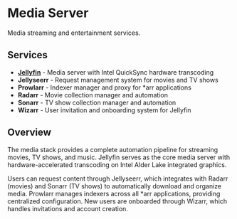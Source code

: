 # Media Server

Media streaming and entertainment services.

## Services

- **[Jellyfin](jellyfin.md)** - Media server with Intel QuickSync hardware transcoding
- **Jellyseerr** - Request management system for movies and TV shows
- **Prowlarr** - Indexer manager and proxy for *arr applications
- **Radarr** - Movie collection manager and automation
- **Sonarr** - TV show collection manager and automation
- **Wizarr** - User invitation and onboarding system for Jellyfin

## Overview

The media stack provides a complete automation pipeline for streaming movies, TV shows, and music. Jellyfin serves as the core media server with hardware-accelerated transcoding on Intel Alder Lake integrated graphics.

Users can request content through Jellyseerr, which integrates with Radarr (movies) and Sonarr (TV shows) to automatically download and organize media. Prowlarr manages indexers across all *arr applications, providing centralized configuration. New users are onboarded through Wizarr, which handles invitations and account creation.
